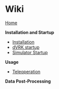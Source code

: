 # Wiki
[Home](https://github.com/alberto-rota/MSc-Thesis-Active-Constraints-in-RAMIS/wiki)

**Installation and Startup**
* [Installation]()
* [dVRK startup](https://github.com/alberto-rota/MSc-Thesis-Active-Constraints-in-RAMIS/wiki/dVRK-Startup)
* [Simulator Startup](https://github.com/alberto-rota/MSc-Thesis-Active-Constraints-in-RAMIS/wiki/Simulator-Startup)

**Usage**
* [Teleoperation]()

**Data Post-Processing**